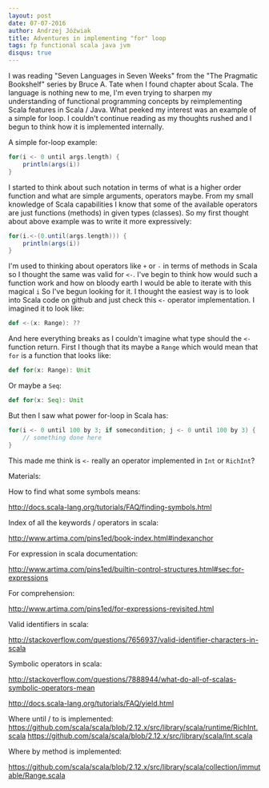 ```yaml
---
layout: post
date: 07-07-2016
author: Andrzej Jóźwiak
title: Adventures in implementing "for" loop
tags: fp functional scala java jvm
disqus: true
---
```


I was reading "Seven Languages in Seven Weeks" from the "The Pragmatic Bookshelf"  series by Bruce A. Tate when I found chapter about Scala. The language is nothing new to me, I'm even trying to sharpen my understanding of functional programming concepts by reimplementing Scala features in Scala / Java. What peeked my interest was an example of a simple for loop. I couldn't continue reading as my thoughts rushed and I begun to think how it is implemented internally.

A simple for-loop example:

```scala
for(i <- 0 until args.length) {
    println(args(i))
}
```

I started to think about such notation in terms of what is a higher order function and what are simple arguments, operators maybe. From my small knowledge of Scala capabilities I know that some of the available operators are just functions (methods) in given types (classes). So my first thought about above example was to write it more expressively:

```scala
for(i.<-(0.until(args.length))) {
    println(args(i))
}
```

I'm used to thinking about operators like `+` or `-` in terms of methods in Scala so I thought the same was valid for `<-`. I've begin to think how would such a function work and how on bloody earth I would be able to iterate with this magical `i` So I've begun looking for it. I thought the easiest way is to look into Scala code on github and just check this `<-` operator implementation. I imagined it to look like:

```scala
def <-(x: Range): ??
```

And here everything breaks as I couldn't imagine what type should the `<-` function return. First I though that its maybe a `Range` which would mean that `for` is a function that looks like:

```scala
def for(x: Range): Unit
```

Or maybe a `Seq`:

```scala
def for(x: Seq): Unit
```

But then I saw what power for-loop in Scala has:

```scala
for(i <- 0 until 100 by 3; if somecondition; j <- 0 until 100 by 3) {
    // something done here
}
```
This made me think is `<-` really an operator implemented in `Int` or `RichInt`?


Materials:

How to find what some symbols means:

http://docs.scala-lang.org/tutorials/FAQ/finding-symbols.html

Index of all the keywords / operators in scala:

http://www.artima.com/pins1ed/book-index.html#indexanchor

For expression in scala documentation:

http://www.artima.com/pins1ed/builtin-control-structures.html#sec:for-expressions

For comprehension:

http://www.artima.com/pins1ed/for-expressions-revisited.html

Valid identifiers in scala:

http://stackoverflow.com/questions/7656937/valid-identifier-characters-in-scala

Symbolic operators in scala:

http://stackoverflow.com/questions/7888944/what-do-all-of-scalas-symbolic-operators-mean

http://docs.scala-lang.org/tutorials/FAQ/yield.html

Where until / to is implemented:
https://github.com/scala/scala/blob/2.12.x/src/library/scala/runtime/RichInt.scala
https://github.com/scala/scala/blob/2.12.x/src/library/scala/Int.scala

Where by method is implemented:

https://github.com/scala/scala/blob/2.12.x/src/library/scala/collection/immutable/Range.scala
